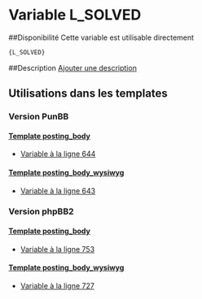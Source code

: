 # Variable L_SOLVED

##Disponibilité
Cette variable est utilisable directement

```html
{L_SOLVED}
```

##Description
[Ajouter une description](https://fa-tvars.appspot.com/var/L_SOLVED)

## Utilisations dans les templates

### Version PunBB

#### [Template posting_body](punbb/posting_body.md#readme)
* [Variable &agrave; la ligne 644](../punbb/posting_body.tpl#L644)

#### [Template posting_body_wysiwyg](punbb/posting_body_wysiwyg.md#readme)
* [Variable &agrave; la ligne 643](../punbb/posting_body_wysiwyg.tpl#L643)

### Version phpBB2

#### [Template posting_body](subsilver/posting_body.md#readme)
* [Variable &agrave; la ligne 753](../subsilver/posting_body.tpl#L753)

#### [Template posting_body_wysiwyg](subsilver/posting_body_wysiwyg.md#readme)
* [Variable &agrave; la ligne 727](../subsilver/posting_body_wysiwyg.tpl#L727)